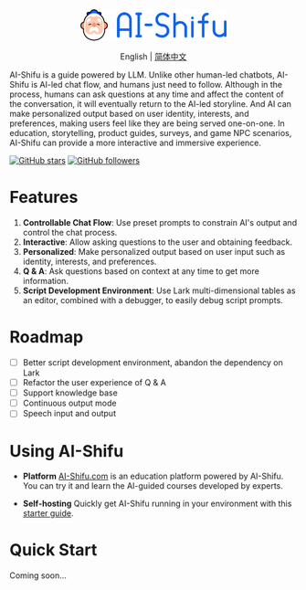 <div align="center">
  <img src="assets/logo_en.png" width=256></img>

English | [简体中文](README_ZH-CN.md)
</div>

AI-Shifu is a guide powered by LLM. Unlike other human-led chatbots, AI-Shifu is AI-led chat flow, and humans just need to follow. Although in the process, humans can ask questions at any time and affect the content of the conversation, it will eventually return to the AI-led storyline. And AI can make personalized output based on user identity, interests, and preferences, making users feel like they are being served one-on-one. In education, storytelling, product guides, surveys, and game NPC scenarios, AI-Shifu can provide a more interactive and immersive experience.


[![GitHub stars](https://img.shields.io/github/stars/ai-shifu/ai-shifu?style=social)](https://github.com/ai-shifu/ai-shifu/stargazers)
[![GitHub followers](https://img.shields.io/github/followers/ai-shifu?style=social)](https://github.com/ai-shifu?tab=followers)

# Features

1. **Controllable Chat Flow**: Use preset prompts to constrain AI's output and control the chat process.
2. **Interactive**: Allow asking questions to the user and obtaining feedback.
3. **Personalized**: Make personalized output based on user input such as identity, interests, and preferences.
4. **Q & A**: Ask questions based on context at any time to get more information.
5. **Script Development Environment**: Use Lark multi-dimensional tables as an editor, combined with a debugger, to easily debug script prompts.

# Roadmap

- [ ] Better script development environment, abandon the dependency on Lark
- [ ] Refactor the user experience of Q & A
- [ ] Support knowledge base
- [ ] Continuous output mode
- [ ] Speech input and output

# Using AI-Shifu

- **Platform**
[AI-Shifu.com](https://ai-shifu.com) is an education platform powered by AI-Shifu. You can try it and learn the AI-guided courses developed by experts.

- **Self-hosting**
Quickly get AI-Shifu running in your environment with this [starter guide](#quick-start).

# Quick Start

Coming soon...
